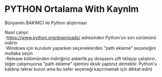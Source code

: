 # PYTHON Ortalama With KaynIm  
Bünyamin BAKIMCI ile Python alıştırması

Nasıl çalışır:  
-https://www.python.org/downloads/ adresinden Python'un son sürümünü indirin  
-Windows için kurulum yaparken seçeneklerden "path ekleme" seçeneğini mutlaka seçin  
-Release bölümünden indiriğiniz askerlik.py dosyasını çift tıklayıp çalıştırın. (eğer çalışmıyorsa "path ekleme" işlemini eksik yaptınız demektir. Python'u kaldırıp tekrar kurun ama bu sefer seçeneği kaçırmamak için dikkat edin)  

